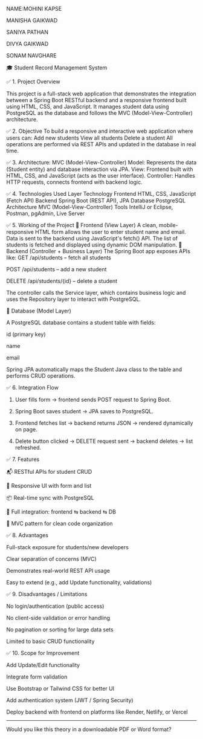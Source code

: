 NAME:MOHINI KAPSE 

MANISHA GAIKWAD

SANIYA PATHAN

DIVYA GAIKWAD

SONAM NAVGHARE

🎓 Student Record Management System 

✅ 1. Project Overview

This project is a full-stack web application that demonstrates the integration between
a Spring Boot RESTful backend and a responsive frontend built using HTML, CSS, and JavaScript.
It manages student data using PostgreSQL as the database and follows the MVC (Model-View-Controller) architecture.

✅ 2. Objective
To build a responsive and interactive web application where users can:
Add new students
View all students
Delete a student
All operations are performed via REST APIs and updated in the database in real time.

✅ 3. Architecture: MVC (Model-View-Controller)
Model: Represents the data (Student entity) and database interaction via JPA.
View: Frontend built with HTML, CSS, and JavaScript (acts as the user interface).
Controller: Handles HTTP requests, connects frontend with backend logic.

✅ 4. Technologies Used
Layer	Technology
Frontend	HTML, CSS, JavaScript (Fetch API)
Backend	Spring Boot (REST API), JPA
Database	PostgreSQL
Architecture	MVC (Model-View-Controller)
Tools	IntelliJ or Eclipse, Postman, pgAdmin, Live Server

✅ 5. Working of the Project
🔹 Frontend (View Layer)
A clean, mobile-responsive HTML form allows the user to enter student name and email.
Data is sent to the backend using JavaScript's fetch() API.
The list of students is fetched and displayed using dynamic DOM manipulation.
🔹 Backend (Controller + Business Layer)
The Spring Boot app exposes APIs like:
GET /api/students – fetch all students

POST /api/students – add a new student

DELETE /api/students/{id} – delete a student


The controller calls the Service layer, which contains business logic and uses the Repository layer to interact with PostgreSQL.


🔹 Database (Model Layer)

A PostgreSQL database contains a student table with fields:

id (primary key)

name

email


Spring JPA automatically maps the Student Java class to the table and performs CRUD operations.


✅ 6. Integration Flow

1. User fills form → frontend sends POST request to Spring Boot.


2. Spring Boot saves student → JPA saves to PostgreSQL.


3. Frontend fetches list → backend returns JSON → rendered dynamically on page.


4. Delete button clicked → DELETE request sent → backend deletes → list refreshed.



✅ 7. Features

📬 RESTful APIs for student CRUD

🎨 Responsive UI with form and list

📦 Real-time sync with PostgreSQL

🔄 Full integration: frontend ⇆ backend ⇆ DB

🧱 MVC pattern for clean code organization

✅ 8. Advantages

Full-stack exposure for students/new developers

Clear separation of concerns (MVC)

Demonstrates real-world REST API usage

Easy to extend (e.g., add Update functionality, validations)

✅ 9. Disadvantages / Limitations

No login/authentication (public access)

No client-side validation or error handling

No pagination or sorting for large data sets

Limited to basic CRUD functionality

✅ 10. Scope for Improvement

Add Update/Edit functionality

Integrate form validation

Use Bootstrap or Tailwind CSS for better UI

Add authentication system (JWT / Spring Security)

Deploy backend with frontend on platforms like Render, Netlify, or Vercel



---

Would you like this theory in a downloadable PDF or Word format?

